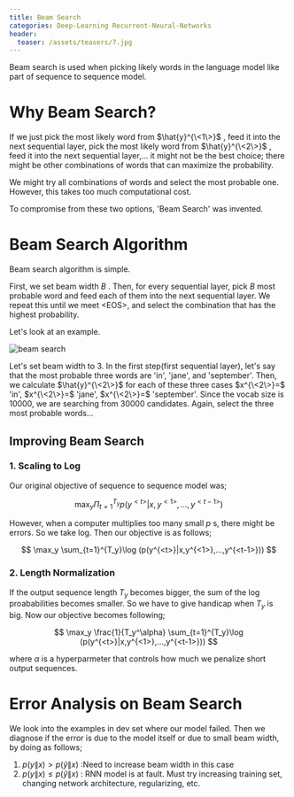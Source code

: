 ```yaml
---
title: Beam Search
categories: Deep-Learning Recurrent-Neural-Networks
header:
  teaser: /assets/teasers/7.jpg
---
```


Beam search is used when picking likely words in the language model like part of sequence to sequence model.

# Why Beam Search?

If we just pick the most likely word from $\hat{y}^{\<1\>}$ , feed it into the next sequential layer, pick the most likely word from $\hat{y}^{\<2\>}$ , feed it into the next sequential layer,... it might not be the best choice; there might be other combinations of words that can maximize the probability.

We might try all combinations of words and select the most probable one. However, this takes too much computational cost.

To compromise from these two options, 'Beam Search' was invented.

# Beam Search Algorithm

Beam search algorithm is simple.

First, we set beam width $B$ . Then, for every sequential layer, pick $B$ most probable word and feed each of them into the next sequential layer. We repeat this until we meet \<EOS\>, and select the combination that has the highest probability.

Let's look at an example.

![beam search](https://lh3.googleusercontent.com/p_IVNBg9mJ64zMq4aCEtxiQRv1H4f0jZ3XJitE_Jtc428HgzcQQEYR0I4pkvpsUM36tsp3ARG2WrPbCZwXV7pJcAwLHYnxWXcjPVSJ35_x8QgORf0FbiRSZldT-Cnv-mWUJUd5b7aQ=w2400)

Let's set beam width to 3. In the first step(first sequential layer), let's say that the most probable three words are 'in', 'jane', and 'september'. Then, we calculate $\hat{y}^{\<2\>}$ for each of these three cases $x^{\<2\>}=$ 'in',  $x^{\<2\>}=$ 'jane', $x^{\<2\>}=$ 'september'. Since the vocab size is 10000, we are searching from 30000 candidates. Again, select the three most probable words...

## Improving Beam Search

### 1. Scaling to Log

Our original objective of sequence to sequence model was;

$$
\max_y \Pi_{t=1}^{T_y} p(y^{<t>}|x,y^{<1>},...,y^{<t-1>})
$$

However, when a computer multiplies too many small $p$ s, there might be errors. So we take log. Then our objective is as follows;

$$
\max_y \sum_{t=1}^{T_y}\log (p(y^{<t>}|x,y^{<1>},...,y^{<t-1>}))
$$

### 2. Length Normalization

If the output sequence length $T_y$ becomes bigger, the sum of the log proababilities becomes smaller. So we have to give handicap when $T_y$ is big. Now our objective becomes following;

$$
\max_y \frac{1}{T_y^\alpha} \sum_{t=1}^{T_y}\log (p(y^{<t>}|x,y^{<1>},...,y^{<t-1>}))
$$

where $\alpha$ is a hyperparmeter that controls how much we penalize short output sequences.

# Error Analysis on Beam Search

We look into the examples in dev set where our model failed. Then we diagnose if the error is due to the model itself or due to small beam width, by doing as follows;

1. $p(y\|x) > p(\hat{y}\|x)$ :Need to increase beam width in this case
2. $p(y\|x) \leq p(\hat{y}\|x)$ : RNN model is at fault. Must try increasing training set, changing network architecture, regularizing, etc.

